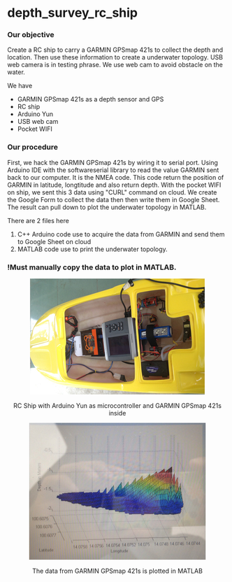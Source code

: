 # depth_survey_rc_ship

### Our objective

Create a RC ship to carry a GARMIN GPSmap 421s to collect the depth and location. Then use these information to create a underwater topology. USB web camera is in testing phrase. We use web cam to avoid obstacle on the water.

We have
- GARMIN GPSmap 421s as a depth sensor and GPS
- RC ship
- Arduino Yun
- USB web cam
- Pocket WIFI

### Our procedure

First, we hack the GARMIN GPSmap 421s by wiring it to serial port. Using Arduino IDE with the softwareserial library to read the value GARMIN sent back to our computer. It is the NMEA code. This code return the position of GARMIN in latitude, longtitude and also return depth. With the pocket WIFI on ship, we sent this 3 data using "CURL" command on cloud. We create the Google Form to collect the data then then write them in Google Sheet. The result can pull down to plot the underwater topology in MATLAB.

There are 2 files here
1) C++ Arduino code use to acquire the data from GARMIN and send them to Google Sheet on cloud
2) MATLAB code use to print the underwater topology.

### !Must manually copy the data to plot in MATLAB.

<p align="center">
  <img width="400" height="265" src="rc_ship_scaled.jpg">
</p>

<p align="center">
  RC Ship with Arduino Yun as microcontroller and GARMIN GPSmap 421s inside
</p>

<p align="center">
  <img width="404" height="313" src="underwater_topology_scaled.jpg">
</p>

<p align="center">
  The data from GARMIN GPSmap 421s is plotted in MATLAB
 </p>

